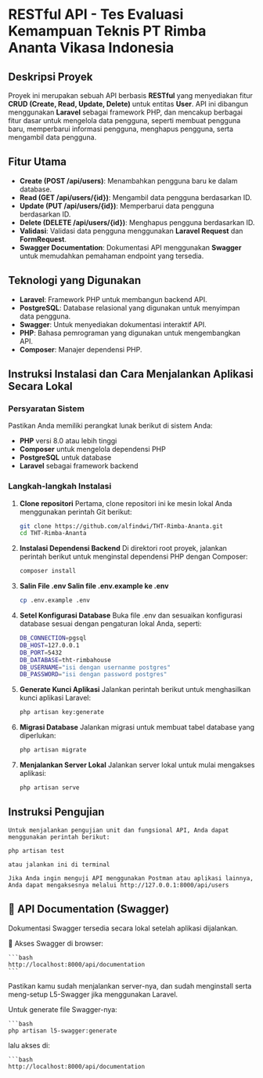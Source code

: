 # RESTful API - Tes Evaluasi Kemampuan Teknis PT Rimba Ananta Vikasa Indonesia

## Deskripsi Proyek

Proyek ini merupakan sebuah API berbasis **RESTful** yang menyediakan fitur **CRUD (Create, Read, Update, Delete)** untuk entitas **User**. API ini dibangun menggunakan **Laravel** sebagai framework PHP, dan mencakup berbagai fitur dasar untuk mengelola data pengguna, seperti membuat pengguna baru, memperbarui informasi pengguna, menghapus pengguna, serta mengambil data pengguna.

## Fitur Utama

-   **Create (POST /api/users)**: Menambahkan pengguna baru ke dalam database.
-   **Read (GET /api/users/{id})**: Mengambil data pengguna berdasarkan ID.
-   **Update (PUT /api/users/{id})**: Memperbarui data pengguna berdasarkan ID.
-   **Delete (DELETE /api/users/{id})**: Menghapus pengguna berdasarkan ID.
-   **Validasi**: Validasi data pengguna menggunakan **Laravel Request** dan **FormRequest**.
-   **Swagger Documentation**: Dokumentasi API menggunakan **Swagger** untuk memudahkan pemahaman endpoint yang tersedia.

## Teknologi yang Digunakan

-   **Laravel**: Framework PHP untuk membangun backend API.
-   **PostgreSQL**: Database relasional yang digunakan untuk menyimpan data pengguna.
-   **Swagger**: Untuk menyediakan dokumentasi interaktif API.
-   **PHP**: Bahasa pemrograman yang digunakan untuk mengembangkan API.
-   **Composer**: Manajer dependensi PHP.

## Instruksi Instalasi dan Cara Menjalankan Aplikasi Secara Lokal

### Persyaratan Sistem

Pastikan Anda memiliki perangkat lunak berikut di sistem Anda:

-   **PHP** versi 8.0 atau lebih tinggi
-   **Composer** untuk mengelola dependensi PHP
-   **PostgreSQL** untuk database
-   **Laravel** sebagai framework backend

### Langkah-langkah Instalasi

1. **Clone repositori**
   Pertama, clone repositori ini ke mesin lokal Anda menggunakan perintah Git berikut:

    ```bash
    git clone https://github.com/alfindwi/THT-Rimba-Ananta.git
    cd THT-Rimba-Ananta

    ```

2. **Instalasi Dependensi Backend**
   Di direktori root proyek, jalankan perintah berikut untuk menginstal dependensi PHP dengan Composer:

    ```bash
    composer install

    ```

3. **Salin File .env Salin file .env.example ke .env**

    ```bash
    cp .env.example .env

    ```

4. **Setel Konfigurasi Database**
   Buka file .env dan sesuaikan konfigurasi database sesuai dengan pengaturan lokal Anda, seperti:

    ```bash
    DB_CONNECTION=pgsql
    DB_HOST=127.0.0.1
    DB_PORT=5432
    DB_DATABASE=tht-rimbahouse
    DB_USERNAME="isi dengan usernanme postgres"
    DB_PASSWORD="isi dengan password postgres"

    ```

5. **Generate Kunci Aplikasi**
   Jalankan perintah berikut untuk menghasilkan kunci aplikasi Laravel:

    ```bash
    php artisan key:generate

    ```

6. **Migrasi Database**
   Jalankan migrasi untuk membuat tabel database yang diperlukan:

    ```bash
    php artisan migrate

    ```

7. **Menjalankan Server Lokal**
   Jalankan server lokal untuk mulai mengakses aplikasi:

    ```bash
    php artisan serve

    ```

## Instruksi Pengujian

    Untuk menjalankan pengujian unit dan fungsional API, Anda dapat menggunakan perintah berikut:
    
    php artisan test

    atau jalankan ini di terminal 

    Jika Anda ingin menguji API menggunakan Postman atau aplikasi lainnya, Anda dapat mengaksesnya melalui http://127.0.0.1:8000/api/users

## 📘 API Documentation (Swagger)

Dokumentasi Swagger tersedia secara lokal setelah aplikasi dijalankan.

🔗 Akses Swagger di browser:

    ```bash
    http://localhost:8000/api/documentation
    ```

Pastikan kamu sudah menjalankan server-nya, dan sudah menginstall serta meng-setup L5-Swagger jika menggunakan Laravel.

Untuk generate file Swagger-nya:

    ```bash 
    php artisan l5-swagger:generate

lalu akses di: 

    ```bash
    http://localhost:8000/api/documentation
    